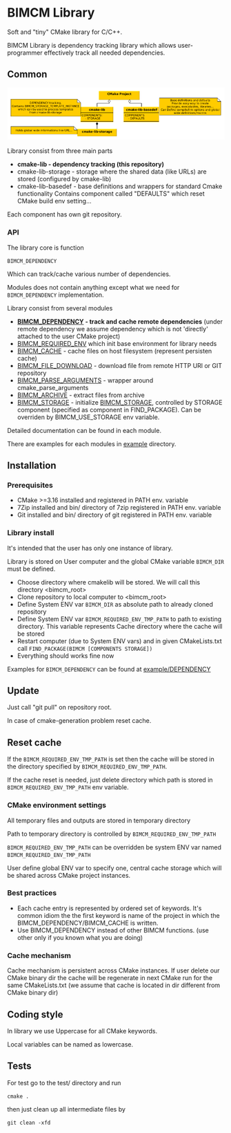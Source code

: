 
# BIMCM Library

Soft and "tiny" CMake library for C/C++.

BIMCM Library is dependency tracking library which allows
user-programmer effectively track all needed dependencies.

## Common

![Scheme]

Library consist from three main parts

- **cmake-lib - dependency tracking (this repository)**
- cmake-lib-storage - storage where the shared data (like URLs) are stored (configured by cmake-lib)
- cmake-lib-basedef - base definitions and wrappers for standard Cmake functionality
Contains component called "DEFAULTS" which reset CMake build env setting...

Each component has own git repository.

### API

The library core is function

	BIMCM_DEPENDENCY

Which can track/cache various number of dependencies.

Modules does not contain anything except what we need for `BIMCM_DEPENDENCY` implementation.

Library consist from several modules

- **[BIMCM_DEPENDENCY] - track and cache remote dependencies** (under remote dependency we assume dependency
which is not 'directly' attached to the user CMake project)
- [BIMCM_REQUIRED_ENV] which init base environment for library needs
- [BIMCM_CACHE] - cache files on host filesystem (represent persisten cache)
- [BIMCM_FILE_DOWNLOAD] - download file from remote HTTP URl or GIT repository
- [BIMCM_PARSE_ARGUMENTS] - wrapper around cmake_parse_arguments
- [BIMCM_ARCHIVE] - extract files from archive
- [BIMCM_STORAGE] - initialize [BIMCM_STORAGE], controlled by  STORAGE component (specified as component in FIND_PACKAGE).
Can be overriden by BIMCM_USE_STORAGE env variable.

Detailed documentation can be found in each module.

There are examples for each modules in [example] directory.

## Installation

### Prerequisites

- CMake >=3.16 installed and registered in PATH env. variable
- 7Zip installed and bin/ directory of 7zip registered in PATH env. variable
- Git installed and bin/ directory of git registered in PATH env. variable

### Library install

It's intended that the user has only one instance of library.

Library is stored on User computer and the global CMake variable `BIMCM_DIR`
must be defined.

- Choose directory where cmakelib will be stored. We will call this directory
<bimcm_root>
- Clone repository to local computer to <bimcm_root>
- Define System ENV var `BIMCM_DIR` as absolute path to already cloned repository
- Define System ENV var `BIMCM_REQUIRED_ENV_TMP_PATH` to path to existing directory. This variable represents
Cache directory where the cache will be stored
- Restart computer (due to System ENV vars) and in given CMakeLists.txt
call `FIND_PACKAGE(BIMCM [COMPONENTS STORAGE])`
- Everything should works fine now

Examples for `BIMCM_DEPENDENCY` can be found at [example/DEPENDENCY]


## Update

Just call "git pull" on repository root.

In case of cmake-generation problem reset cache.

## Reset cache

If the `BIMCM_REQUIRED_ENV_TMP_PATH` is set then the cache will be stored
in the directory specified by `BIMCM_REQUIRED_ENV_TMP_PATH`.

If the cache reset is needed, just delete directory which path is stored
in `BIMCM_REQUIRED_ENV_TMP_PATH` env variable.

### CMake environment settings

All temporary files and outputs are stored in temporary directory

Path to temporary directory is controlled by `BIMCM_REQUIRED_ENV_TMP_PATH`

`BIMCM_REQUIRED_ENV_TMP_PATH` can be overridden be system ENV var named
`BIMCM_REQUIRED_ENV_TMP_PATH`

User define global ENV var to specify one, central cache storage which will be
shared across CMake project instances.

### Best practices

- Each cache entry is represented by ordered set of keywords.
It's common idiom the the first keyword is name of the project in which
the BIMCM_DEPENDENCY/BIMCM_CACHE is written.
- Use BIMCM_DEPENDENCY instead of other BIMCM functions. (use other only if you known what
you are doing)


### Cache mechanism

Cache mechanism is persistent across CMake instances.
If user delete our CMake binary dir the cache will be regenerate
in next CMake run for the same CMakeLists.txt
(we assume that cache is located in dir different from CMake binary dir)

## Coding style

In library we use Uppercase for all CMake keywords.

Local variables can be named as lowercase.

## Tests

For test go to the test/ directory and run

	cmake .

then just clean up all intermediate files by

    git clean -xfd




[BIMCM_REQUIRED_ENV]:    ./system_modules/BIMCM_REQUIRED_ENV.cmake
[BIMCM_CACHE]:           ./system_modules/BIMCM_CACHE.cmake
[BIMCM_FILE_DOWNLOAD]:   ./system_modules/BIMCM_FILE_DOWNLOAD.cmake
[BIMCM_PARSE_ARGUMENTS]: ./system_modules/BIMCM_PARSE_ARGUMENTS.cmake
[BIMCM_ARCHIVE]:         ./system_modules/BIMCM_ARCHIVE.cmake
[BIMCM_DEPENDENCY]:      ./system_modules/BIMCM_DEPENDENCY.cmake
[BIMCM_STORAGE]:         ./system_modules/BIMCM_STORAGE.cmake
[example]:               ./example/
[example/DEPENDENCY]:    ./example/DEPENDENCY
[Scheme]:                ./doc/cmake-lib-img.png


